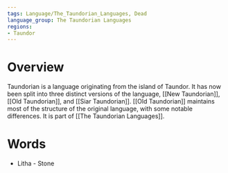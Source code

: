 ```yaml
---
tags: Language/The_Taundorian_Languages, Dead
language_group: The Taundorian Languages
regions:
- Taundor
---
```

# Overview
Taundorian is a language originating from the island of Taundor. It has now been split into three distinct versions of the language, [[New Taundorian]], [[Old Taundorian]], and [[Siar Taundorian]]. [[Old Taundorian]] maintains most of the structure of the original language, with some notable differences. It is part of [[The Taundorian Languages]].
# Words
- Litha - Stone